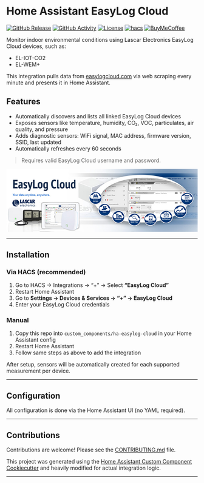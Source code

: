 # Home Assistant EasyLog Cloud

[![GitHub Release][releases-shield]][releases]
[![GitHub Activity][commits-shield]][commits]
[![License][license-shield]](LICENSE)
[![hacs][hacsbadge]][hacs]
[![BuyMeCoffee][buymecoffeebadge]][buymecoffee]

Monitor indoor environmental conditions using Lascar Electronics EasyLog Cloud devices, such as:
- EL-IOT-CO2
- EL-WEM+

This integration pulls data from [easylogcloud.com](https://easylogcloud.com) via web scraping every minute and presents it in Home Assistant.

## Features

- Automatically discovers and lists all linked EasyLog Cloud devices
- Exposes sensors like temperature, humidity, CO₂, VOC, particulates, air quality, and pressure
- Adds diagnostic sensors: WiFi signal, MAC address, firmware version, SSID, last updated
- Automatically refreshes every 60 seconds

> Requires valid EasyLog Cloud username and password.


![easylogcloud](easylogcloud.jpg)

---

## Installation

### Via HACS (recommended)
1. Go to HACS → Integrations → “+” → Select **“EasyLog Cloud”**
2. Restart Home Assistant
3. Go to **Settings → Devices & Services → “+” → EasyLog Cloud**
4. Enter your EasyLog Cloud credentials

### Manual
1. Copy this repo into `custom_components/ha-easylog-cloud` in your Home Assistant config
2. Restart Home Assistant
3. Follow same steps as above to add the integration

After setup, sensors will be automatically created for each supported measurement per device.

---

## Configuration

All configuration is done via the Home Assistant UI (no YAML required).

---

## Contributions

Contributions are welcome! Please see the [CONTRIBUTING.md](CONTRIBUTING.md) file.

This project was generated using the [Home Assistant Custom Component Cookiecutter](https://github.com/oncleben31/cookiecutter-homeassistant-custom-component) and heavily modified for actual integration logic.

---

[integration_blueprint]: https://github.com/custom-components/integration_blueprint
[black]: https://github.com/psf/black
[black-shield]: https://img.shields.io/badge/code%20style-black-000000.svg?style=for-the-badge
[buymecoffee]: https://www.buymeacoffee.com/Cadabena
[buymecoffeebadge]: https://img.shields.io/badge/buy%20me%20a%20coffee-donate-yellow.svg?style=for-the-badge
[commits-shield]: https://img.shields.io/github/commit-activity/y/Cadabena/ha-easylog-cloud.svg?style=for-the-badge
[commits]: https://github.com/Cadabena/ha-easylog-cloud/commits/main
[hacs]: https://hacs.xyz
[hacsbadge]: https://img.shields.io/badge/HACS-Custom-orange.svg?style=for-the-badge
[license-shield]: https://img.shields.io/github/license/Cadabena/ha-easylog-cloud.svg?style=for-the-badge
[releases-shield]: https://img.shields.io/github/release/Cadabena/ha-easylog-cloud.svg?style=for-the-badge
[releases]: https://gitlab.com/Cadabena/ha-easylog-cloud/releases
